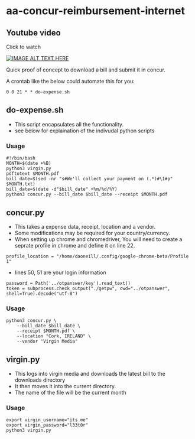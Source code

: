 # aa-concur-reimbursement-internet

## Youtube video
Click to watch

[![IMAGE ALT TEXT HERE](https://img.youtube.com/vi/vme0-oD118Y/0.jpg)](https://www.youtube.com/watch?v=vme0-oD118Y)

Quick proof of concept to download a bill and submit it in concur.

A crontab like the below could automate this for you:
```
0 0 21 * * do-expense.sh
```

## do-expense.sh
 - This script encapsulates all the functionality.
 - see below for explaination of the indivudal python scripts

### Usage
```
#!/bin/bash
MONTH=$(date +%B)
python3 virgin.py
pdftotext $MONTH.pdf
bill_date=$(sed -nr "s#We'll collect your payment on (.*)#\1#p" $MONTH.txt)
bill_date=$(date -d"$bill_date" +%m/%d/%Y)
python3 concur.py --bill_date $bill_date --receipt $MONTH.pdf
```

## concur.py
 - This takes a expense data, receipt, location and a vendor.
 - Some modifications may be required for your country/currency.
 - When setting up chrome and chromedriver, You will need to create a seprate profile in chrome and define it on line 22.

```
profile_location = "/home/daoneill/.config/google-chrome-beta/Profile 1"
````
 - lines 50, 51 are your login information

```
password = Path('../otpanswer/key').read_text()
token = subprocess.check_output("./getpw", cwd="../otpanswer", shell=True).decode("utf-8") 
```

### Usage
```
python3 concur.py \
    --bill_date $bill_date \
    --receipt $MONTH.pdf \
    --location "Cork, IRELAND" \
    --vendor "Virgin Media"
```

## virgin.py

- This logs into virgin media and downloads the latest bill to the downloads directory
- It then moves it into the current directory.
- The name of the file will be the current month

### Usage
```
export virgin_username="its me"
export virgin_password="l33t0r"
python3 virgin.py
```